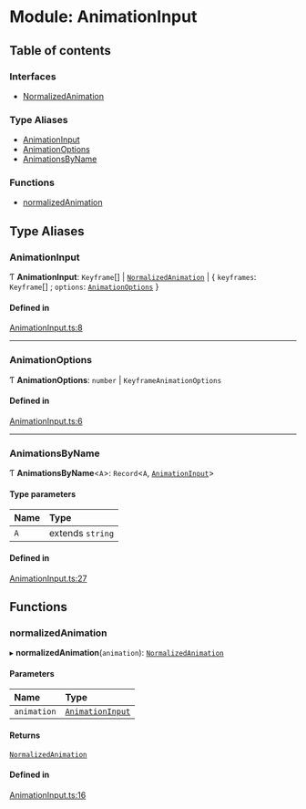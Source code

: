 # Module: AnimationInput

## Table of contents

### Interfaces

- [NormalizedAnimation](../wiki/AnimationInput.NormalizedAnimation)

### Type Aliases

- [AnimationInput](../wiki/AnimationInput#animationinput)
- [AnimationOptions](../wiki/AnimationInput#animationoptions)
- [AnimationsByName](../wiki/AnimationInput#animationsbyname)

### Functions

- [normalizedAnimation](../wiki/AnimationInput#normalizedanimation)

## Type Aliases

### AnimationInput

Ƭ **AnimationInput**: `Keyframe`[] \| [`NormalizedAnimation`](../wiki/AnimationInput.NormalizedAnimation) \| { `keyframes`: `Keyframe`[] ; `options`: [`AnimationOptions`](../wiki/AnimationInput#animationoptions)  }

#### Defined in

[AnimationInput.ts:8](https://github.com/tristanjohnson849/react-controlled-animations/blob/1674950/src/lib/AnimationInput.ts#L8)

___

### AnimationOptions

Ƭ **AnimationOptions**: `number` \| `KeyframeAnimationOptions`

#### Defined in

[AnimationInput.ts:6](https://github.com/tristanjohnson849/react-controlled-animations/blob/1674950/src/lib/AnimationInput.ts#L6)

___

### AnimationsByName

Ƭ **AnimationsByName**<`A`\>: `Record`<`A`, [`AnimationInput`](../wiki/AnimationInput#animationinput)\>

#### Type parameters

| Name | Type |
| :------ | :------ |
| `A` | extends `string` |

#### Defined in

[AnimationInput.ts:27](https://github.com/tristanjohnson849/react-controlled-animations/blob/1674950/src/lib/AnimationInput.ts#L27)

## Functions

### normalizedAnimation

▸ **normalizedAnimation**(`animation`): [`NormalizedAnimation`](../wiki/AnimationInput.NormalizedAnimation)

#### Parameters

| Name | Type |
| :------ | :------ |
| `animation` | [`AnimationInput`](../wiki/AnimationInput#animationinput) |

#### Returns

[`NormalizedAnimation`](../wiki/AnimationInput.NormalizedAnimation)

#### Defined in

[AnimationInput.ts:16](https://github.com/tristanjohnson849/react-controlled-animations/blob/1674950/src/lib/AnimationInput.ts#L16)
